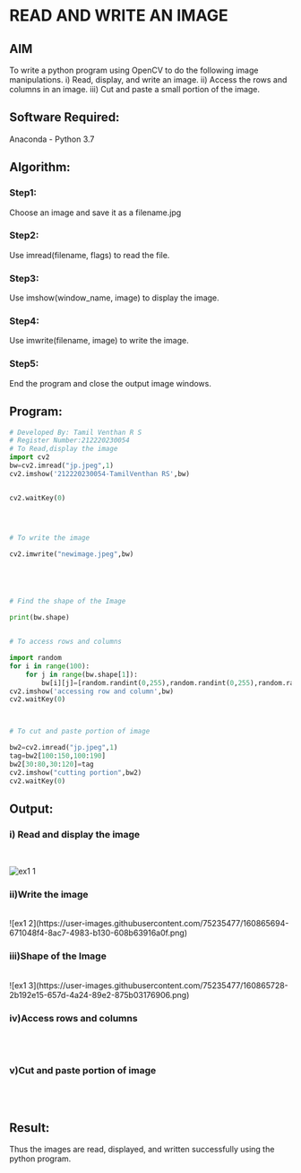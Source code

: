 # READ AND WRITE AN IMAGE
## AIM
To write a python program using OpenCV to do the following image manipulations.
i) Read, display, and write an image.
ii) Access the rows and columns in an image.
iii) Cut and paste a small portion of the image.

## Software Required:
Anaconda - Python 3.7
## Algorithm:
### Step1:
Choose an image and save it as a filename.jpg
### Step2:
Use imread(filename, flags) to read the file.
### Step3:
Use imshow(window_name, image) to display the image.
### Step4:
Use imwrite(filename, image) to write the image.
### Step5:
End the program and close the output image windows.
## Program:
```python
# Developed By: Tamil Venthan R S
# Register Number:212220230054
# To Read,display the image
import cv2
bw=cv2.imread("jp.jpeg",1)
cv2.imshow('212220230054-TamilVenthan RS',bw)


cv2.waitKey(0)




# To write the image

cv2.imwrite("newimage.jpeg",bw)





# Find the shape of the Image

print(bw.shape)


# To access rows and columns

import random
for i in range(100):
    for j in range(bw.shape[1]):
        bw[i][j]=[random.randint(0,255),random.randint(0,255),random.randint(0,255)]
cv2.imshow('accessing row and column',bw)
cv2.waitKey(0)



# To cut and paste portion of image

bw2=cv2.imread("jp.jpeg",1)
tag=bw2[100:150,100:190]
bw2[30:80,30:120]=tag
cv2.imshow("cutting portion",bw2)
cv2.waitKey(0)

```
## Output:

### i) Read and display the image

<br>

![ex1 1](https://user-images.githubusercontent.com/75235477/160865594-ab4bccc5-99e5-4769-a8dd-6e3cc1a42d40.png)
<br>
### ii)Write the image

<br>
![ex1 2](https://user-images.githubusercontent.com/75235477/160865694-671048f4-8ac7-4983-b130-608b63916a0f.png)

<br>

### iii)Shape of the Image

<br>
![ex1 3](https://user-images.githubusercontent.com/75235477/160865728-2b192e15-657d-4a24-89e2-875b03176906.png)

<br>

### iv)Access rows and columns
<br>
<br>

### v)Cut and paste portion of image
<br>
<br>

## Result:
Thus the images are read, displayed, and written successfully using the python program.


